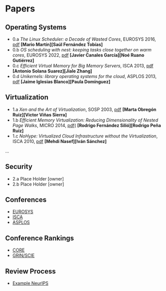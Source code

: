 # Papers

## Operating Systems

* 0.a _The Linux Scheduler: a Decade of Wasted Cores_, EUROSYS 2016, [pdf](https://people.ece.ubc.ca/sasha/papers/eurosys16-final29.pdf) **[Mario Martín][Saúl Fernández Tobías]**
* 0.b _OS scheduling with nest: keeping tasks close together on warm cores_, EUROSYS 2022, [pdf](https://inria.hal.science/hal-03612592/document) **[Javier Canales García][Noé Ruano Gutiérrez]**
* 0.c _Efficient Virtual Memory for Big Memory Servers_, ISCA 2013, [pdf](https://research.cs.wisc.edu/multifacet/papers/isca13_direct_segment.pdf) **[Antonio Solana Suarez][Jiale Zhang]**
* 0.d _Unikernels: library operating systems for the cloud_, ASPLOS 2013, [pdf](https://mort.io/publications/pdf/asplos13-unikernels.pdf) **[Jaime Iglesias Blanco][Paula Domínguez]**
  
## Virtualization

* 1.a _Xen and the Art of Virtualization_, SOSP 2003, [pdf](https://www.cl.cam.ac.uk/research/srg/netos/papers/2003-xensosp.pdf) **[Marta Obregón Ruiz][Victor Viñas Sierra]**
* 1.b _Efficient Memory Virtualization: Reducing Dimensionality of Nested Page Walks_, MICRO 2014, [pdf](./1.b/memvirt.pdf)( **[Rodrigo Fernández Silió][Rodrigo Peña Ruiz]**
* 1.c _NoHype: Virtualized Cloud Infrastructure without the Virtualization_, ISCA 2010, [pdf](https://www.cs.princeton.edu/~jrex/papers/isca10.pdf) **[Mehdi Nasef][Iván Sánchez]**

... 

## Security 

* 2.a Place Holder [owner]
* 2.b Place Holder [owner]

## Conferences

- [EUROSYS](http://portal.core.edu.au/conf-ranks/?search=EUROSYS&by=all&source=CORE2023&sort=atitle&page=1) 
- [ISCA](http://portal.core.edu.au/conf-ranks/?search=ISCA&by=all&source=CORE2023&sort=atitle&page=1)
- [ASPLOS](http://portal.core.edu.au/conf-ranks/?search=ASPLOS&by=all&source=CORE2023&sort=atitle&page=1)

## Conference Rankings

- [CORE](http://portal.core.edu.au/conf-ranks/)
- [GRIN/SCIE](https://scie.lcc.uma.es:8443/gii-grin-scie-rating/ratingSearch.jsf)

## Review Process

- [Example NeurIPS](https://openreview.net/forum?id=09QFnDWPF8)
